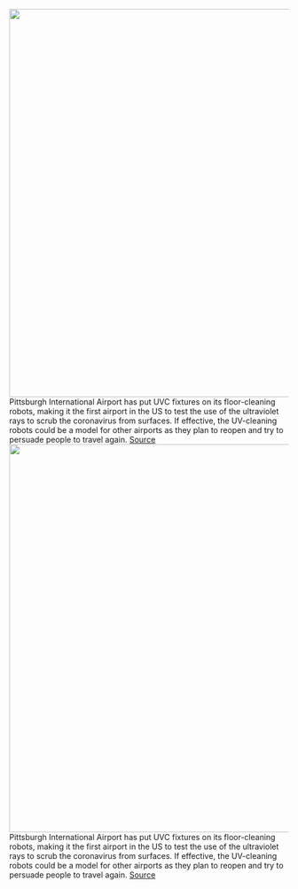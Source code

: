 <img src='https://cdn.vox-cdn.com/thumbor/WcL9kJkbXLNm5r19kMatoxWpSdU=/0x0:1800x1266/1200x800/filters:focal(756x489:1044x777)/cdn.vox-cdn.com/uploads/chorus_image/image/66764586/Carnegie_Robotics_UV_scrubber_at_PIT.0.jpg' width='700px' /><br/>
Pittsburgh International Airport has put UVC fixtures on its floor-cleaning robots, making it the first airport in the US to test the use of the ultraviolet rays to scrub the coronavirus from surfaces. If effective, the UV-cleaning robots could be a model for other airports as they plan to reopen and try to persuade people to travel again.
<a href='https://www.theverge.com/2020/5/7/21249319/pittsburgh-airport-uv-robots-coronavirus-cleaning-disinfecting'> Source <a/><img src='https://cdn.vox-cdn.com/thumbor/WcL9kJkbXLNm5r19kMatoxWpSdU=/0x0:1800x1266/1200x800/filters:focal(756x489:1044x777)/cdn.vox-cdn.com/uploads/chorus_image/image/66764586/Carnegie_Robotics_UV_scrubber_at_PIT.0.jpg' width='700px' /><br/>
Pittsburgh International Airport has put UVC fixtures on its floor-cleaning robots, making it the first airport in the US to test the use of the ultraviolet rays to scrub the coronavirus from surfaces. If effective, the UV-cleaning robots could be a model for other airports as they plan to reopen and try to persuade people to travel again.
<a href='https://www.theverge.com/2020/5/7/21249319/pittsburgh-airport-uv-robots-coronavirus-cleaning-disinfecting'> Source <a/>
